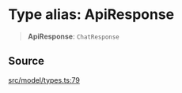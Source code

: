 # Type alias: ApiResponse

> **ApiResponse**: `ChatResponse`

## Source

[src/model/types.ts:79](https://github.com/colelawrence/dexter/blob/6b94c49/src/model/types.ts#L79)

